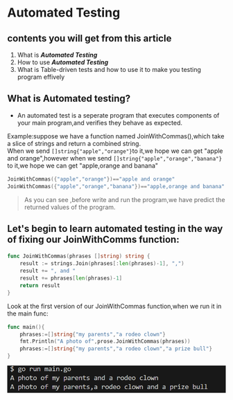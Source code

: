 # Automated Testing
## contents you will get from this article
1. What is ***Automated Testing***
2. How to use ***Automated Testing***
3. What is Table-driven tests and how to use it to make you testing program effively
## What is Automated testing?
* An automated test is a seperate program that executes components of your main program,and verifies they behave as expected.

Example:suppose we have a function named JoinWithCommas(),which take a slice of strings and return a combined string.  
When we send ```[]string{"apple","orange"}```to it,we hope we can get "apple and orange",however when we send ```[]string{"apple","orange","banana"}``` to it,we hope we can get "apple,orange and banana"

```go
JoinWithCommas({"apple","orange"})=="apple and orange"
JoinWithCommas({"apple","orange","banana"})=="apple,orange and banana"
```
> As you can see ,before write and run the program,we have predict the returned values of the program.
## Let's begin to learn automated testing in the way of fixing our JoinWithComms function:
```go
func JoinWithCommas(phrases []string) string {
	result := strings.Join(phrases[:len(phrases)-1], ",")
    result += ", and "
	result += phrases[len(phrases)-1]
	return result
}
```
Look at the first version of our JoinWithCommas function,when we run it in the main func:
```go
func main(){
    phrases:=[]string{"my parents","a rodeo clown"}
    fmt.Println("A photo of",prose.JoinWithCommas(phrases))
    phrases:=[]string{"my parents","a rodeo clown","a prize bull"}
}
```
![The result of the program][def]


[def]: https://github.com/HitZhouzhou/HeadFirstGo/blob/main/chapter14_automated_test/test_prose/piture/result1.png